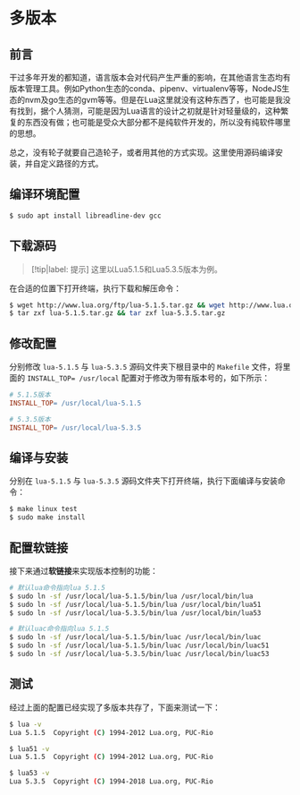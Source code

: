 # 多版本

## 前言

干过多年开发的都知道，语言版本会对代码产生严重的影响，在其他语言生态均有版本管理工具。例如Python生态的conda、pipenv、virtualenv等等，NodeJS生态的nvm及go生态的gvm等等。但是在Lua这里就没有这种东西了，也可能是我没有找到，据个人猜测，可能是因为Lua语言的设计之初就是针对轻量级的，这种繁复的东西没有做；也可能是受众大部分都不是纯软件开发的，所以没有纯软件哪里的思想。

总之，没有轮子就要自己造轮子，或者用其他的方式实现。这里使用源码编译安装，并自定义路径的方式。

## 编译环境配置

```bash
$ sudo apt install libreadline-dev gcc
```

## 下载源码

> [!tip|label: 提示]
> 这里以Lua5.1.5和Lua5.3.5版本为例。

在合适的位置下打开终端，执行下载和解压命令：

```bash
$ wget http://www.lua.org/ftp/lua-5.1.5.tar.gz && wget http://www.lua.org/ftp/lua-5.3.5.tar.gz
$ tar zxf lua-5.1.5.tar.gz && tar zxf lua-5.3.5.tar.gz
```

## 修改配置

分别修改 `lua-5.1.5` 与 `lua-5.3.5` 源码文件夹下根目录中的 `Makefile` 文件，将里面的 `INSTALL_TOP= /usr/local` 配置对于修改为带有版本号的，如下所示：

```makefile
# 5.1.5版本
INSTALL_TOP= /usr/local/lua-5.1.5

# 5.3.5版本
INSTALL_TOP= /usr/local/lua-5.3.5
```

## 编译与安装

分别在 `lua-5.1.5` 与 `lua-5.3.5` 源码文件夹下打开终端，执行下面编译与安装命令：

```bash
$ make linux test
$ sudo make install
```

## 配置软链接

接下来通过**软链接**来实现版本控制的功能：

```bash
# 默认lua命令指向lua 5.1.5
$ sudo ln -sf /usr/local/lua-5.1.5/bin/lua /usr/local/bin/lua
$ sudo ln -sf /usr/local/lua-5.1.5/bin/lua /usr/local/bin/lua51
$ sudo ln -sf /usr/local/lua-5.3.5/bin/lua /usr/local/bin/lua53

# 默认luac命令指向lua 5.1.5
$ sudo ln -sf /usr/local/lua-5.1.5/bin/luac /usr/local/bin/luac
$ sudo ln -sf /usr/local/lua-5.1.5/bin/luac /usr/local/bin/luac51
$ sudo ln -sf /usr/local/lua-5.3.5/bin/luac /usr/local/bin/luac53
```

## 测试

经过上面的配置已经实现了多版本共存了，下面来测试一下：

```bash
$ lua -v
Lua 5.1.5  Copyright (C) 1994-2012 Lua.org, PUC-Rio

$ lua51 -v
Lua 5.1.5  Copyright (C) 1994-2012 Lua.org, PUC-Rio

$ lua53 -v
Lua 5.3.5  Copyright (C) 1994-2018 Lua.org, PUC-Rio
```